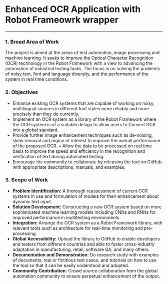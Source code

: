 # Enhanced OCR Application with Robot Frameowrk wrapper
----

### 1. Broad Area of Work
The project is aimed at the areas of test automation, image processing and machine
learning. It seeks to improve the Optical Character Recognition (OCR) technology in the
Robot Framework with a view to advancing the automation of industrial testing tasks. The
focus is on solving the problems of noisy text, font and language diversity, and the
performance of the system in real time conditions.

### 2. Objectives
- Enhance existing OCR systems that are capable of working on noisy, multilingual
sources in different font styles more reliably and more precisely than they do currently.
- Implement an OCR system as a library of the Robot Framework where the OCR system
is of a suitable design to allow users to Convert OCR into a global standard.
- Provide further image enhancement techniques such as de-noising, skew removal and
region of interest to improve the overall performance of the proposed OCR. • Allow the
data to be processed on real time basis to improve the speed and efficiency in the
recognition and verification of text during automated testing.
- Encourage the community to collaborate by releasing the tool on GitHub with
appropriate descriptions, manuals, and examples.

### 3. Scope of Work
- **Problem Identification:** A thorough reassessment of current OCR systems in use and
formulation of models for their enhancement about dynamic text input.
- **Solution Development:** Constructing a new OCR system based on more sophisticated
machine learning models including CNNs and RNNs for improved performance in multitesting
environments.
- **Integration:** Arrange the OCR system as a Robot Framework library, with relevant tools
such as architecture for real-time monitoring and pre-processing.
- **Global Accessibility:** Upload the library to GitHub to enable developers and testers from
different countries and able to foster cross-industry adaptation in manufacturing, retail,
software QA, and many others.
- **Documentation and Demonstration:** Do research study with examples of documents, real
or fictitious test cases, and tutorials on how to use the tool so that it can be easily
understood and adopted.
- **Community Contribution:** Crowd source collaboration from the global automation
community to ensure perpetual enhancement of the output.